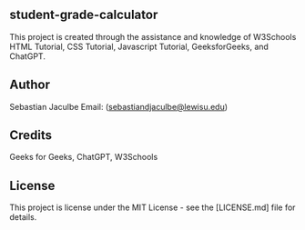 ## student-grade-calculator
This project is created through the assistance and knowledge of 
W3Schools HTML Tutorial, CSS Tutorial, Javascript Tutorial, GeeksforGeeks, and ChatGPT.

## Author
Sebastian Jaculbe Email: (sebastiandjaculbe@lewisu.edu)

## Credits
Geeks for Geeks, ChatGPT, W3Schools

## License
This project is license under the MIT License - see the [LICENSE.md] file for details.
